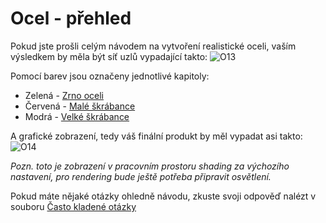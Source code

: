 # Ocel - přehled
Pokud jste prošli celým návodem na vytvoření realistické oceli, vaším výsledkem by měla být síť uzlů vypadající takto:
![O13](https://github.com/user-attachments/assets/e9857a69-eae4-4a33-b081-c87b7f6a70f6)

Pomocí barev jsou označeny jednotlivé kapitoly:
- Zelená - [Zrno oceli](https://github.com/Milimar16/Blender-realisticke-povrchy/blob/main/Zrno%20oceli.md)
- Červená - [Malé škrábance](https://github.com/Milimar16/Blender-realisticke-povrchy/blob/main/Mal%C3%A9%20%C5%A1kr%C3%A1bance.md)
- Modrá - [Velké škrábance](https://github.com/Milimar16/Blender-realisticke-povrchy/blob/main/Velk%C3%A9%20%C5%A1kr%C3%A1bance.md)

A grafické zobrazení, tedy váš finální produkt by měl vypadat asi takto:
![O14](https://github.com/user-attachments/assets/4b3eb6e5-46e9-441e-af9c-0e6fa43da09a)

_Pozn. toto je zobrazení v pracovním prostoru shading za výchozího nastavení, pro rendering bude ještě potřeba připravit osvětlení._


Pokud máte nějaké otázky ohledně návodu, zkuste svoji odpověď nalézt v souboru [Často kladené otázky]()









